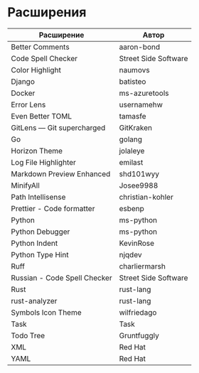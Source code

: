 # Расширения

| Расширение                   | Автор                |
| ---------------------------- | -------------------- |
| Better Comments              | aaron-bond           |
| Code Spell Checker           | Street Side Software |
| Color Highlight              | naumovs              |
| Django                       | batisteo             |
| Docker                       | ms-azuretools        |
| Error Lens                   | usernamehw           |
| Even Better TOML             | tamasfe              |
| GitLens — Git supercharged   | GitKraken            |
| Go                           | golang               |
| Horizon Theme                | jolaleye             |
| Log File Highlighter         | emilast              |
| Markdown Preview Enhanced    | shd101wyy            |
| MinifyAll                    | Josee9988            |
| Path Intellisense            | christian-kohler     |
| Prettier - Code formatter    | esbenp               |
| Python                       | ms-python            |
| Python Debugger              | ms-python            |
| Python Indent                | KevinRose            |
| Python Type Hint             | njqdev               |
| Ruff                         | charliermarsh        |
| Russian - Code Spell Checker | Street Side Software |
| Rust                         | rust-lang            |
| rust-analyzer                | rust-lang            |
| Symbols Icon Theme           | wilfriedago          |
| Task                         | Task                 |
| Todo Tree                    | Gruntfuggly          |
| XML                          | Red Hat              |
| YAML                         | Red Hat              |
